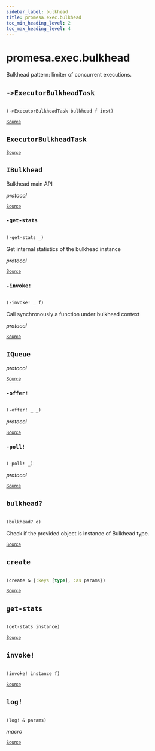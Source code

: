 ```yaml
---
sidebar_label: bulkhead
title: promesa.exec.bulkhead
toc_min_heading_level: 2
toc_max_heading_level: 4
---
```


# <a name="promesa.exec.bulkhead">promesa.exec.bulkhead</a>


Bulkhead pattern: limiter of concurrent executions.




## <a name="promesa.exec.bulkhead/->ExecutorBulkheadTask">`->ExecutorBulkheadTask`</a><a name="promesa.exec.bulkhead/->ExecutorBulkheadTask"></a>
``` clojure

(->ExecutorBulkheadTask bulkhead f inst)
```

<p><sub><a href="https://github.com/funcool/promesa/blob/master/src/promesa/exec/bulkhead.clj#L54-L68">Source</a></sub></p>

## <a name="promesa.exec.bulkhead/ExecutorBulkheadTask">`ExecutorBulkheadTask`</a><a name="promesa.exec.bulkhead/ExecutorBulkheadTask"></a>

<p><sub><a href="https://github.com/funcool/promesa/blob/master/src/promesa/exec/bulkhead.clj#L54-L68">Source</a></sub></p>

## <a name="promesa.exec.bulkhead/IBulkhead">`IBulkhead`</a><a name="promesa.exec.bulkhead/IBulkhead"></a>


Bulkhead main API

*protocol*

<p><sub><a href="https://github.com/funcool/promesa/blob/master/src/promesa/exec/bulkhead.clj#L40-L43">Source</a></sub></p>

### <a name="promesa.exec.bulkhead/-get-stats">`-get-stats`</a><a name="promesa.exec.bulkhead/-get-stats"></a>
``` clojure

(-get-stats _)
```


Get internal statistics of the bulkhead instance

*protocol*

<p><sub><a href="https://github.com/funcool/promesa/blob/master/src/promesa/exec/bulkhead.clj#L42-L42">Source</a></sub></p>

### <a name="promesa.exec.bulkhead/-invoke!">`-invoke!`</a><a name="promesa.exec.bulkhead/-invoke!"></a>
``` clojure

(-invoke! _ f)
```


Call synchronously a function under bulkhead context

*protocol*

<p><sub><a href="https://github.com/funcool/promesa/blob/master/src/promesa/exec/bulkhead.clj#L43-L43">Source</a></sub></p>

## <a name="promesa.exec.bulkhead/IQueue">`IQueue`</a><a name="promesa.exec.bulkhead/IQueue"></a>


*protocol*

<p><sub><a href="https://github.com/funcool/promesa/blob/master/src/promesa/exec/bulkhead.clj#L36-L38">Source</a></sub></p>

### <a name="promesa.exec.bulkhead/-offer!">`-offer!`</a><a name="promesa.exec.bulkhead/-offer!"></a>
``` clojure

(-offer! _ _)
```


*protocol*

<p><sub><a href="https://github.com/funcool/promesa/blob/master/src/promesa/exec/bulkhead.clj#L38-L38">Source</a></sub></p>

### <a name="promesa.exec.bulkhead/-poll!">`-poll!`</a><a name="promesa.exec.bulkhead/-poll!"></a>
``` clojure

(-poll! _)
```


*protocol*

<p><sub><a href="https://github.com/funcool/promesa/blob/master/src/promesa/exec/bulkhead.clj#L37-L37">Source</a></sub></p>

## <a name="promesa.exec.bulkhead/bulkhead?">`bulkhead?`</a><a name="promesa.exec.bulkhead/bulkhead?"></a>
``` clojure

(bulkhead? o)
```


Check if the provided object is instance of Bulkhead type.
<p><sub><a href="https://github.com/funcool/promesa/blob/master/src/promesa/exec/bulkhead.clj#L205-L208">Source</a></sub></p>

## <a name="promesa.exec.bulkhead/create">`create`</a><a name="promesa.exec.bulkhead/create"></a>
``` clojure

(create & {:keys [type], :as params})
```

<p><sub><a href="https://github.com/funcool/promesa/blob/master/src/promesa/exec/bulkhead.clj#L190-L195">Source</a></sub></p>

## <a name="promesa.exec.bulkhead/get-stats">`get-stats`</a><a name="promesa.exec.bulkhead/get-stats"></a>
``` clojure

(get-stats instance)
```

<p><sub><a href="https://github.com/funcool/promesa/blob/master/src/promesa/exec/bulkhead.clj#L197-L199">Source</a></sub></p>

## <a name="promesa.exec.bulkhead/invoke!">`invoke!`</a><a name="promesa.exec.bulkhead/invoke!"></a>
``` clojure

(invoke! instance f)
```

<p><sub><a href="https://github.com/funcool/promesa/blob/master/src/promesa/exec/bulkhead.clj#L201-L203">Source</a></sub></p>

## <a name="promesa.exec.bulkhead/log!">`log!`</a><a name="promesa.exec.bulkhead/log!"></a>
``` clojure

(log! & params)
```


*macro*

<p><sub><a href="https://github.com/funcool/promesa/blob/master/src/promesa/exec/bulkhead.clj#L28-L32">Source</a></sub></p>
